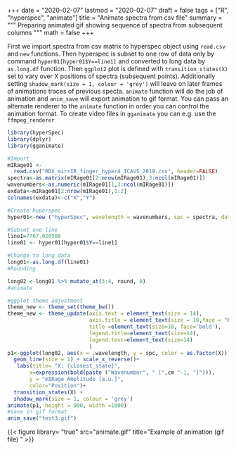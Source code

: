 +++
date = "2020-02-07"
lastmod = "2020-02-07"
draft = false
tags = ["R", "hyperspec", "animate"]
title = "Animate spectra from csv file"
summary = """
Preparing animated gif showing sequence of spectra from subsequent columns
"""
math = false
+++

First we import spectra from csv matrix to hyperspec object using `read.csv` and `new` functions. Then hyperspec is subset to one row of data only by command `hyper01[hyper01$Y==line1]` and converted to long data by `as.long.df` function. Then `ggplot2` plot is defined with `transition_states(X)` set to vary over X positions of spectra (subsequent points). Additionally setting `shadow_mark(size = 1, colour = 'grey')` will leave on later frames of animations traces of previous specta. `animate` function will do the job of animation and `anim_save` will export animation to gif format. You can pass an alternate renderer to the `animate` function in order you can control the animation format. To create video files in `gganimate` you can e.g. use the `ffmpeg_renderer`

```r
library(hyperSpec)
library(dplyr)
library(gganimate)

#Import
mIRage01 <-
  read.csv("RDX_mirrIR_finger_hyper4_ICAVS_2019.csv", header=FALSE)
spectra<-as.matrix(mIRage01[2:nrow(mIRage01),3:ncol(mIRage01)])
wavenumbers<-as.numeric(mIRage01[1,3:ncol(mIRage01)])
exdata<-mIRage01[2:nrow(mIRage01),1:2]
colnames(exdata)<-c("X","Y")

#Create hyperspec
hyper01<-new ("hyperSpec", wavelength = wavenumbers, spc = spectra, data= exdata)

#Subset one line
line1=7767.020508
line01 <- hyper01[hyper01$Y==line1]

#Change to long data
long01<-as.long.df(line01)
#Rounding

long02 <-long01 %>% mutate_at(3:4, round, 0)
#animate

#ggplot theme adjustment
theme_new <- theme_set(theme_bw())
theme_new <- theme_update(axis.text = element_text(size = 14),
                          axis.title = element_text(size = 18,face = "bold"),
                          title =element_text(size=18, face='bold'),
                          legend.title=element_text(size=14),
                          legend.text=element_text(size=14)
                          )
p1<-ggplot(long02, aes(x = .wavelength, y = spc, color = as.factor(X))) +
  geom_line(size = 1) + scale_x_reverse()+
   labs(title= "X: {closest_state}",
       x=expression(bold(paste ("Wavenumber", " [",cm ^-1, "]"))),
       y = "mIRage Amplitude [a.u.]",
       color="Position")+
  transition_states(X) +
  shadow_mark(size = 1, colour = 'grey')
animate(p1, height = 900, width =1800)
#save in gif format
anim_save("test3.gif")
```

{{< figure library= "true" src="animate.gif" title="Example of animation (gif file) " >}}
